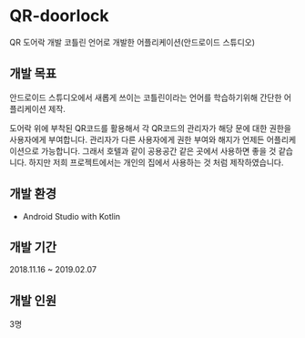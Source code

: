 # QR-doorlock
QR 도어락 개발
코틀린 언어로 개발한 어플리케이션(안드로이드 스튜디오)


## 개발 목표
안드로이드 스튜디오에서 새롭게 쓰이는 코틀린이라는 언어를 학습하기위해 간단한 어플리케이션 제작.

도어락 위에 부착된 QR코드를 활용해서 각 QR코드의 관리자가 해당 문에 대한 권한을 사용자에게 부여합니다.
관리자가 다른 사용자에게 권한 부여와 해지가 언제든 어플리케이션으로 가능합니다.
그래서 호텔과 같이 공용공간 같은 곳에서 사용하면 좋을 것 같습니다.
하지만 저희 프로젝트에서는 개인의 집에서 사용하는 것 처럼 제작하였습니다.


## 개발 환경
- Android Studio with Kotlin


## 개발 기간
2018.11.16 ~ 2019.02.07


## 개발 인원
3명
